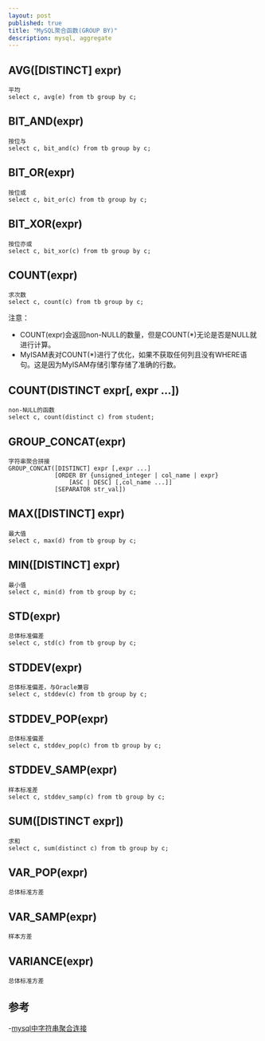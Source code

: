 ```yaml
---
layout: post
published: true
title: "MySQL聚合函数(GROUP BY)"
description: mysql, aggregate
---
```

## AVG([DISTINCT] expr)

```
平均
select c, avg(e) from tb group by c;
```

## BIT_AND(expr)

```
按位与
select c, bit_and(c) from tb group by c;
```

## BIT_OR(expr)

```
按位或
select c, bit_or(c) from tb group by c;
```

## BIT_XOR(expr)

```
按位亦或
select c, bit_xor(c) from tb group by c;
```

## COUNT(expr)

```
求次数
select c, count(c) from tb group by c;
```

注意：
- COUNT(expr)会返回non-NULL的数量，但是COUNT(*)无论是否是NULL就进行计算。
- MyISAM表对COUNT(*)进行了优化，如果不获取任何列且没有WHERE语句。这是因为MyISAM存储引擎存储了准确的行数。

## COUNT(DISTINCT expr[, expr ...])

```
non-NULL的函数
select c, count(distinct c) from student;
```

## GROUP_CONCAT(expr)

```
字符串聚合拼接
GROUP_CONCAT([DISTINCT] expr [,expr ...]
             [ORDER BY {unsigned_integer | col_name | expr}
                 [ASC | DESC] [,col_name ...]]
             [SEPARATOR str_val])
```

## MAX([DISTINCT] expr)

```
最大值
select c, max(d) from tb group by c;
```

## MIN([DISTINCT] expr) 

```
最小值
select c, min(d) from tb group by c;
```

## STD(expr)

```
总体标准偏差
select c, std(c) from tb group by c;
```

## STDDEV(expr)

```
总体标准偏差，与Oracle兼容
select c, stddev(c) from tb group by c;
```

## STDDEV_POP(expr)

```
总体标准偏差
select c, stddev_pop(c) from tb group by c;
```

## STDDEV_SAMP(expr)

```
样本标准差
select c, stddev_samp(c) from tb group by c;
```

## SUM([DISTINCT expr])

```
求和
select c, sum(distinct c) from tb group by c;
```

## VAR_POP(expr)

```
总体标准方差
```

## VAR_SAMP(expr)

```
样本方差
```

## VARIANCE(expr)

```
总体标准方差
```

## 参考
-[mysql中字符串聚合连接](http://blog.csdn.net/tangtong1/article/details/50996905)

